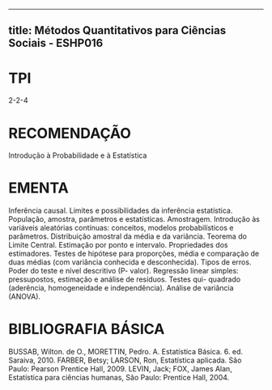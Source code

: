
---
title: Métodos Quantitativos para Ciências Sociais - ESHP016 
---

# TPI

2-2-4

# RECOMENDAÇÃO

Introdução à Probabilidade e à Estatística

# EMENTA

Inferência causal. Limites e possibilidades da inferência estatística. População, amostra, parâmetros e estatísticas. Amostragem. Introdução às variáveis aleatórias contínuas: conceitos, modelos probabilísticos e parâmetros. Distribuição amostral da média e da variância. Teorema do Limite Central. Estimação por ponto e intervalo. Propriedades dos estimadores. Testes de hipótese para proporções, média e comparação de duas médias (com variância conhecida e desconhecida). Tipos de erros. Poder do teste e nível descritivo (P- valor). Regressão linear simples: pressupostos, estimação e análise de resíduos. Testes qui- quadrado (aderência, homogeneidade e independência). Análise de variância (ANOVA).

# BIBLIOGRAFIA BÁSICA

BUSSAB, Wilton. de O., MORETTIN, Pedro. A. Estatística Básica. 6. ed. Saraiva, 2010.
FARBER, Betsy; LARSON, Ron, Estatística aplicada. São Paulo: Pearson Prentice Hall, 2009.
LEVIN, Jack; FOX, James Alan, Estatística para ciências humanas, São Paulo: Prentice Hall, 2004.
        